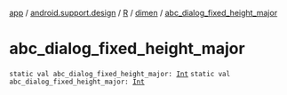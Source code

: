 [app](../../../index.md) / [android.support.design](../../index.md) / [R](../index.md) / [dimen](index.md) / [abc_dialog_fixed_height_major](.)

# abc_dialog_fixed_height_major

`static val abc_dialog_fixed_height_major: `[`Int`](https://kotlinlang.org/api/latest/jvm/stdlib/kotlin/-int/index.html)
`static val abc_dialog_fixed_height_major: `[`Int`](https://kotlinlang.org/api/latest/jvm/stdlib/kotlin/-int/index.html)